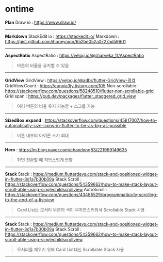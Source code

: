 # ontime



**Plan**
Draw io : https://www.draw.io/

---
**Markdown**
StackEdit io : https://stackedit.io/
Markdown : https://gist.github.com/ihoneymon/652be052a0727ad59601

---
**AspectRatio**
AspectRatio : https://velog.io/@sharveka_11/AspectRatio
> 버튼의 비율을 유지할 수 있음

---
**GridView**
GridView : https://velog.io/@adbr/flutter-GridView-정리
GridView.Count : https://eunoia3jy.tistory.com/105
Non-scrollable : https://stackoverflow.com/questions/58248510/flutter-non-scrollable-grid
Grid span : https://pub.dev/packages/flutter_staggered_grid_view
> 여러 버튼의 비율 유지 가능함 + 스크롤 가능

---
**SizedBox.expand** : https://stackoverflow.com/questions/45817007/how-to-automatically-size-icons-in-flutter-to-be-as-big-as-possible
> 버튼 내부의 아이콘 크기 최대

---
**Hero** : https://m.blog.naver.com/chandong83/221969149635
> 화면 전환할 때  자연스럽게 변함

---
**Stack**
Stack : https://medium.flutterdevs.com/stack-and-positioned-widget-in-flutter-3d1a7b30b09a
Stack Scroll : https://stackoverflow.com/questions/54359662/how-to-make-stack-layout-scroll-able-using-singlechildscrollview
AutoScroll : https://stackoverflow.com/questions/43485529/programmatically-scrolling-to-the-end-of-a-listview
> Card List는 모서리 부분의 색이 부자연스러워서 Scrollable Stack 사용

---
**Stack**
Stack : https://medium.flutterdevs.com/stack-and-positioned-widget-in-flutter-3d1a7b30b09a
Stack Scroll : https://stackoverflow.com/questions/54359662/how-to-make-stack-layout-scroll-able-using-singlechildscrollview
> 모서리를 채우기 위해 Card List대신 Scrollable Stack 사용

---

